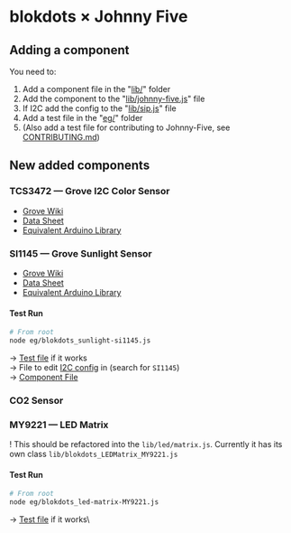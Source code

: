 # blokdots × Johnny Five

## Adding a component

You need to:

1. Add a component file in the "[lib/](lib/)" folder
2. Add the component to the "[lib/johnny-five.js](lib/johnny-five.js)" file
3. If I2C add the config to the "[lib/sip.js](lib/sip.js)" file
4. Add a test file in the "[eg/](eg/)" folder
5. (Also add a test file for contributing to Johnny-Five, see [CONTRIBUTING.md](CONTRIBUTING.md))

## New added components

### TCS3472 — Grove I2C Color Sensor

- [Grove Wiki](https://wiki.seeedstudio.com/Grove-I2C_Color_Sensor/)
- [Data Sheet](https://github.com/SeeedDocument/Grove-I2C_Color_Sensor/raw/master/res/TCS3472%20Datasheet.pdf)
- [Equivalent Arduino Library](https://github.com/Seeed-Studio/Grove_I2C_Color_Sensor_TCS3472)

### SI1145 — Grove Sunlight Sensor

- [Grove Wiki](https://wiki.seeedstudio.com/Grove-Sunlight_Sensor/)
- [Data Sheet](https://files.seeedstudio.com/wiki/Grove-Sunlight_Sensor/res/Si1145-46-47.pdf)
- [Equivalent Arduino Library](https://github.com/adafruit/Adafruit_SI1145_Library/blob/master/Adafruit_SI1145.cpp)

#### Test Run

```sh
# From root
node eg/blokdots_sunlight-si1145.js
```

→ [Test file](eg/blokdots_sunlight-si1145.js) if it works\
→ File to edit [I2C config](lib/sip.js) in (search for `SI1145`)\
→ [Component File](lib/blokdots_sunlight.js)

### CO2 Sensor

### MY9221 — LED Matrix

! This should be refactored into the `lib/led/matrix.js`. Currently it has its own class `lib/blokdots_LEDMatrix_MY9221.js`

#### Test Run

```sh
# From root
node eg/blokdots_led-matrix-MY9221.js
```

→ [Test file](eg/blokdots_led-matrix-MY9221.js) if it works\
